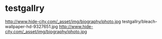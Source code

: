 # testgallry
http://www.hide-city.com/_asset/img/biography/photo.jpg
testgallry/bleach-wallpaper-hd-9327651.jpg 
http://www.hide-city.com/_asset/img/biography/photo.jpg
